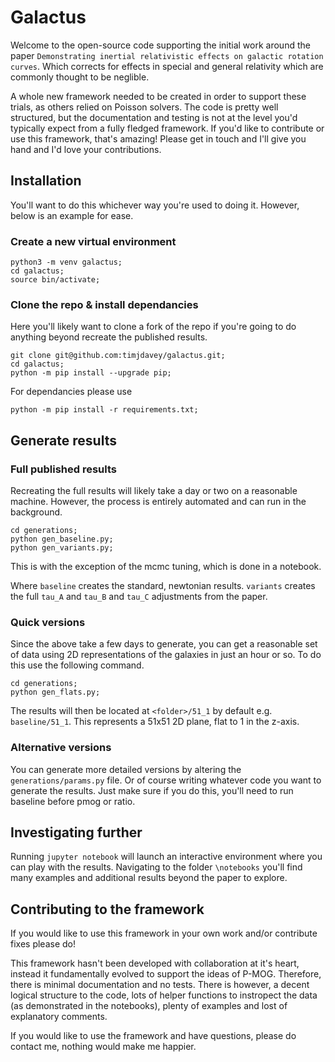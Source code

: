 # Galactus

Welcome to the open-source code supporting the initial work around the paper `Demonstrating inertial relativistic effects on galactic rotation curves`. Which corrects for effects in special and general relativity which are commonly thought to be neglible.

A whole new framework needed to be created in order to support these trials, as others relied on Poisson solvers. The code is pretty well structured, but the documentation and testing is not at the level you'd typically expect from a fully fledged framework. If you'd like to contribute or use this framework, that's amazing! Please get in touch and I'll give you hand and I'd love your contributions.

## Installation

You'll want to do this whichever way you're used to doing it. However, below is an example for ease.

### Create a new virtual environment

```
python3 -m venv galactus;
cd galactus;
source bin/activate;
```

### Clone the repo & install dependancies

Here you'll likely want to clone a fork of the repo if you're going to do anything beyond recreate the published results.

```
git clone git@github.com:timjdavey/galactus.git;
cd galactus;
python -m pip install --upgrade pip;
```

For dependancies please use

```
python -m pip install -r requirements.txt;
```

## Generate results

### Full published results

Recreating the full results will likely take a day or two on a reasonable machine. However, the process is entirely automated and can run in the background.

```
cd generations;
python gen_baseline.py;
python gen_variants.py;
```

This is with the exception of the mcmc tuning, which is done in a notebook.

Where `baseline` creates the standard, newtonian results. `variants` creates the full `tau_A` and `tau_B` and `tau_C` adjustments from the paper.

### Quick versions

Since the above take a few days to generate, you can get a reasonable set of data using 2D representations of the galaxies in just an hour or so. To do this use the following command.

```
cd generations;
python gen_flats.py;
```

The results will then be located at `<folder>/51_1` by default e.g. `baseline/51_1`. This represents a 51x51 2D plane, flat to 1 in the z-axis.

### Alternative versions

You can generate more detailed versions by altering the `generations/params.py` file. Or of course writing whatever code you want to generate the results. Just make sure if you do this, you'll need to run baseline before pmog or ratio.

## Investigating further

Running `jupyter notebook` will launch an interactive environment where you can play with the results. Navigating to the folder `\notebooks` you'll find many examples and additional results beyond the paper to explore.

## Contributing to the framework

If you would like to use this framework in your own work and/or contribute fixes please do!

This framework hasn't been developed with collaboration at it's heart, instead it fundamentally evolved to support the ideas of P-MOG. Therefore, there is minimal documentation and no tests. There is however, a decent logical structure to the code, lots of helper functions to instropect the data (as demonstrated in the notebooks), plenty of examples and lost of explanatory comments.

If you would like to use the framework and have questions, please do contact me, nothing would make me happier.
